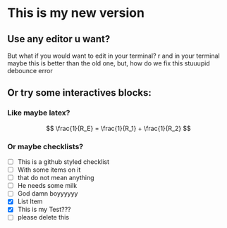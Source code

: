 # This is my new version

## Use any editor u want?

But what if you would want to edit in your terminal?
r and in your terminal
maybe this is better than the old one, but, how do we fix this stuuupid debounce error

## Or try some interactives blocks:

### Like maybe latex?

$$
\frac{1}{R_E} = \frac{1}{R_1} + \frac{1}{R_2}
$$

### Or maybe checklists?

- [ ] This is a github styled checklist
- [ ] With some items on it
- [ ] that do not mean anything
- [ ] He needs some milk
- [ ] God damn boyyyyyy
- [x] List Item
- [x] This is my Test???
- [ ] please delete this
